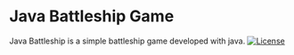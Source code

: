 # Java Battleship Game
Java Battleship is a simple battleship game developed with java.
[![License](http://img.shields.io/:license-mit-blue.svg?style=flat-square)](http://badges.mit-license.org)
